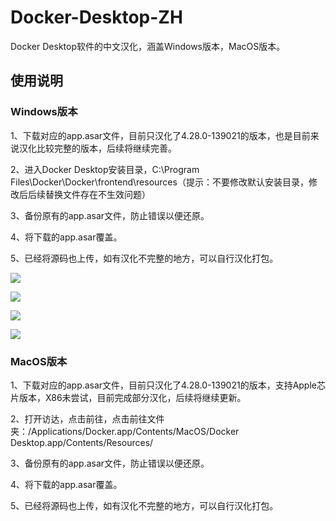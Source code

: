 # Docker-Desktop-ZH
Docker Desktop软件的中文汉化，涵盖Windows版本，MacOS版本。
## 使用说明
### Windows版本
1、下载对应的app.asar文件，目前只汉化了4.28.0-139021的版本，也是目前来说汉化比较完整的版本，后续将继续完善。

2、进入Docker Desktop安装目录，C:\Program Files\Docker\Docker\frontend\resources（提示：不要修改默认安装目录，修改后后续替换文件存在不生效问题）

3、备份原有的app.asar文件，防止错误以便还原。

4、将下载的app.asar覆盖。

5、已经将源码也上传，如有汉化不完整的地方，可以自行汉化打包。

<p><img src="https://raw.githubusercontent.com/tangyabo/Docker-Desktop-ZH/main/%E6%B1%89%E5%8C%96%E6%88%AA%E5%9B%BE/Windows/1.jpg"></p>
<p><img src="https://raw.githubusercontent.com/tangyabo/Docker-Desktop-ZH/main/%E6%B1%89%E5%8C%96%E6%88%AA%E5%9B%BE/Windows/2.jpg"></p>
<p><img src="https://raw.githubusercontent.com/tangyabo/Docker-Desktop-ZH/main/%E6%B1%89%E5%8C%96%E6%88%AA%E5%9B%BE/Windows/3.jpg"></p>
<p><img src="https://raw.githubusercontent.com/tangyabo/Docker-Desktop-ZH/main/%E6%B1%89%E5%8C%96%E6%88%AA%E5%9B%BE/Windows/4.jpg"></p>

### MacOS版本
1、下载对应的app.asar文件，目前只汉化了4.28.0-139021的版本，支持Apple芯片版本，X86未尝试，目前完成部分汉化，后续将继续更新。

2、打开访达，点击前往，点击前往文件夹：/Applications/Docker.app/Contents/MacOS/Docker Desktop.app/Contents/Resources/

3、备份原有的app.asar文件，防止错误以便还原。

4、将下载的app.asar覆盖。

5、已经将源码也上传，如有汉化不完整的地方，可以自行汉化打包。
